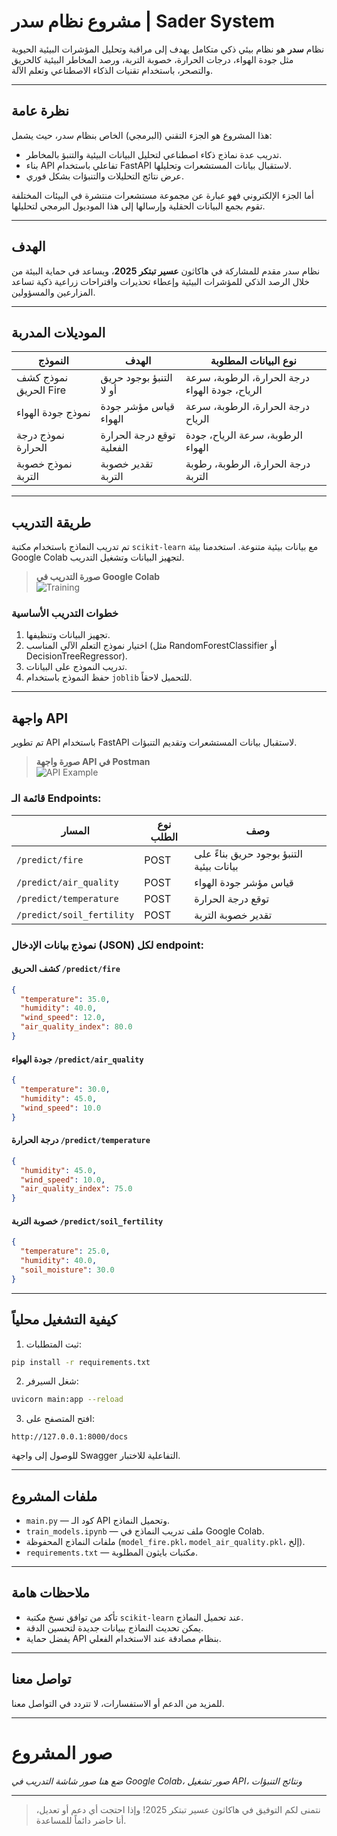 # مشروع نظام سدر | Sader System

نظام **سدر** هو نظام بيئي ذكي متكامل يهدف إلى مراقبة وتحليل المؤشرات البيئية الحيوية مثل جودة الهواء، درجات الحرارة، خصوبة التربة، ورصد المخاطر البيئية كالحريق والتصحر، باستخدام تقنيات الذكاء الاصطناعي وتعلم الآلة.

---

## نظرة عامة

هذا المشروع هو الجزء التقني (البرمجي) الخاص بنظام سدر، حيث يشمل:

- تدريب عدة نماذج ذكاء اصطناعي لتحليل البيانات البيئية والتنبؤ بالمخاطر.
- بناء API تفاعلي باستخدام FastAPI لاستقبال بيانات المستشعرات وتحليلها.
- عرض نتائج التحليلات والتنبؤات بشكل فوري.

أما الجزء الإلكتروني فهو عبارة عن مجموعة مستشعرات منتشرة في البيئات المختلفة تقوم بجمع البيانات الحقلية وإرسالها إلى هذا الموديول البرمجي لتحليلها.

---

## الهدف

نظام سدر مقدم للمشاركة في هاكاثون **عسير تبتكر 2025**، ويساعد في حماية البيئة من خلال الرصد الذكي للمؤشرات البيئية وإعطاء تحذيرات واقتراحات زراعية ذكية تساعد المزارعين والمسؤولين.

---

## الموديلات المدربة

| النموذج                  | الهدف                        | نوع البيانات المطلوبة                     |
|-------------------------|----------------------------|-------------------------------------------|
| نموذج كشف الحريق Fire   | التنبؤ بوجود حريق أو لا     | درجة الحرارة، الرطوبة، سرعة الرياح، جودة الهواء |
| نموذج جودة الهواء       | قياس مؤشر جودة الهواء        | درجة الحرارة، الرطوبة، سرعة الرياح        |
| نموذج درجة الحرارة     | توقع درجة الحرارة الفعلية   | الرطوبة، سرعة الرياح، جودة الهواء          |
| نموذج خصوبة التربة     | تقدير خصوبة التربة          | درجة الحرارة، الرطوبة، رطوبة التربة        |

---

## طريقة التدريب

تم تدريب النماذج باستخدام مكتبة `scikit-learn` مع بيانات بيئية متنوعة. استخدمنا بيئة Google Colab لتجهيز البيانات وتشغيل التدريب.

> **صورة التدريب في Google Colab**  
> ![Training](./images/training_colab.png)

### خطوات التدريب الأساسية

1. تجهيز البيانات وتنظيفها.
2. اختيار نموذج التعلم الآلي المناسب (مثل RandomForestClassifier أو DecisionTreeRegressor).
3. تدريب النموذج على البيانات.
4. حفظ النموذج باستخدام `joblib` للتحميل لاحقاً.

---

## واجهة API

تم تطوير API باستخدام FastAPI لاستقبال بيانات المستشعرات وتقديم التنبؤات. 

> **صورة واجهة API في Postman**  
> ![API Example](./images/api_postman.png)

### قائمة الـ Endpoints:

| المسار                 | نوع الطلب | وصف                                            |
|-----------------------|-----------|------------------------------------------------|
| `/predict/fire`        | POST      | التنبؤ بوجود حريق بناءً على بيانات بيئية       |
| `/predict/air_quality` | POST      | قياس مؤشر جودة الهواء                           |
| `/predict/temperature` | POST      | توقع درجة الحرارة                              |
| `/predict/soil_fertility`| POST    | تقدير خصوبة التربة                              |

### نموذج بيانات الإدخال (JSON) لكل endpoint:

#### كشف الحريق `/predict/fire`
```json
{
  "temperature": 35.0,
  "humidity": 40.0,
  "wind_speed": 12.0,
  "air_quality_index": 80.0
}
````

#### جودة الهواء `/predict/air_quality`

```json
{
  "temperature": 30.0,
  "humidity": 45.0,
  "wind_speed": 10.0
}
```

#### درجة الحرارة `/predict/temperature`

```json
{
  "humidity": 45.0,
  "wind_speed": 10.0,
  "air_quality_index": 75.0
}
```

#### خصوبة التربة `/predict/soil_fertility`

```json
{
  "temperature": 25.0,
  "humidity": 40.0,
  "soil_moisture": 30.0
}
```

---

## كيفية التشغيل محلياً

1. ثبت المتطلبات:

```bash
pip install -r requirements.txt
```

2. شغل السيرفر:

```bash
uvicorn main:app --reload
```

3. افتح المتصفح على:

```
http://127.0.0.1:8000/docs
```

للوصول إلى واجهة Swagger التفاعلية للاختبار.

---

## ملفات المشروع

* `main.py` — كود الـ API وتحميل النماذج.
* `train_models.ipynb` — ملف تدريب النماذج في Google Colab.
* ملفات النماذج المحفوظة (`model_fire.pkl`، `model_air_quality.pkl`، إلخ).
* `requirements.txt` — مكتبات بايثون المطلوبة.

---

## ملاحظات هامة

* تأكد من توافق نسخ مكتبة `scikit-learn` عند تحميل النماذج.
* يمكن تحديث النماذج ببيانات جديدة لتحسين الدقة.
* يفضل حماية API بنظام مصادقة عند الاستخدام الفعلي.

---

## تواصل معنا

للمزيد من الدعم أو الاستفسارات، لا تتردد في التواصل معنا.

---

# صور المشروع

*ضع هنا صور شاشة التدريب في Google Colab، صور تشغيل API، ونتائج التنبؤات*

---

> نتمنى لكم التوفيق في هاكاثون عسير تبتكر 2025!
> وإذا احتجت أي دعم أو تعديل، أنا حاضر دائماً للمساعدة.

```
